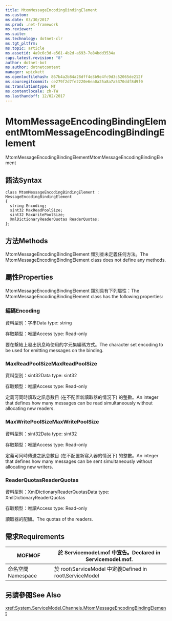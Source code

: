 ```yaml
---
title: MtomMessageEncodingBindingElement
ms.custom: 
ms.date: 03/30/2017
ms.prod: .net-framework
ms.reviewer: 
ms.suite: 
ms.technology: dotnet-clr
ms.tgt_pltfrm: 
ms.topic: article
ms.assetid: 4a9c6c3d-e561-4b2d-a693-7e84bdd3534a
caps.latest.revision: "8"
author: dotnet-bot
ms.author: dotnetcontent
manager: wpickett
ms.openlocfilehash: 867b4a2b84a28dff4e3b9e4fc9d3c52065de212f
ms.sourcegitcommit: ce279f2d7fe2220e6ea0a25a8a7a5370ddf8d9f0
ms.translationtype: MT
ms.contentlocale: zh-TW
ms.lasthandoff: 12/02/2017
---
```

# <a name="mtommessageencodingbindingelement"></a><span data-ttu-id="f5e21-102">MtomMessageEncodingBindingElement</span><span class="sxs-lookup"><span data-stu-id="f5e21-102">MtomMessageEncodingBindingElement</span></span>
<span data-ttu-id="f5e21-103">MtomMessageEncodingBindingElement</span><span class="sxs-lookup"><span data-stu-id="f5e21-103">MtomMessageEncodingBindingElement</span></span>  
  
## <a name="syntax"></a><span data-ttu-id="f5e21-104">語法</span><span class="sxs-lookup"><span data-stu-id="f5e21-104">Syntax</span></span>  
  
```  
class MtomMessageEncodingBindingElement : MessageEncodingBindingElement  
{  
  string Encoding;  
  sint32 MaxReadPoolSize;  
  sint32 MaxWritePoolSize;  
  XmlDictionaryReaderQuotas ReaderQuotas;  
};  
```  
  
## <a name="methods"></a><span data-ttu-id="f5e21-105">方法</span><span class="sxs-lookup"><span data-stu-id="f5e21-105">Methods</span></span>  
 <span data-ttu-id="f5e21-106">MtomMessageEncodingBindingElement 類別並未定義任何方法。</span><span class="sxs-lookup"><span data-stu-id="f5e21-106">The MtomMessageEncodingBindingElement class does not define any methods.</span></span>  
  
## <a name="properties"></a><span data-ttu-id="f5e21-107">屬性</span><span class="sxs-lookup"><span data-stu-id="f5e21-107">Properties</span></span>  
 <span data-ttu-id="f5e21-108">MtomMessageEncodingBindingElement 類別具有下列屬性：</span><span class="sxs-lookup"><span data-stu-id="f5e21-108">The MtomMessageEncodingBindingElement class has the following properties:</span></span>  
  
### <a name="encoding"></a><span data-ttu-id="f5e21-109">編碼</span><span class="sxs-lookup"><span data-stu-id="f5e21-109">Encoding</span></span>  
 <span data-ttu-id="f5e21-110">資料型別：字串</span><span class="sxs-lookup"><span data-stu-id="f5e21-110">Data type: string</span></span>  
  
 <span data-ttu-id="f5e21-111">存取類型：唯讀</span><span class="sxs-lookup"><span data-stu-id="f5e21-111">Access type: Read-only</span></span>  
  
 <span data-ttu-id="f5e21-112">要在繫結上發出訊息時使用的字元集編碼方式。</span><span class="sxs-lookup"><span data-stu-id="f5e21-112">The character set encoding to be used for emitting messages on the binding.</span></span>  
  
### <a name="maxreadpoolsize"></a><span data-ttu-id="f5e21-113">MaxReadPoolSize</span><span class="sxs-lookup"><span data-stu-id="f5e21-113">MaxReadPoolSize</span></span>  
 <span data-ttu-id="f5e21-114">資料型別：sint32</span><span class="sxs-lookup"><span data-stu-id="f5e21-114">Data type: sint32</span></span>  
  
 <span data-ttu-id="f5e21-115">存取類型：唯讀</span><span class="sxs-lookup"><span data-stu-id="f5e21-115">Access type: Read-only</span></span>  
  
 <span data-ttu-id="f5e21-116">定義可同時讀取之訊息數目 (在不配置新讀取器的情況下) 的整數。</span><span class="sxs-lookup"><span data-stu-id="f5e21-116">An integer that defines how many messages can be read simultaneously without allocating new readers.</span></span>  
  
### <a name="maxwritepoolsize"></a><span data-ttu-id="f5e21-117">MaxWritePoolSize</span><span class="sxs-lookup"><span data-stu-id="f5e21-117">MaxWritePoolSize</span></span>  
 <span data-ttu-id="f5e21-118">資料型別：sint32</span><span class="sxs-lookup"><span data-stu-id="f5e21-118">Data type: sint32</span></span>  
  
 <span data-ttu-id="f5e21-119">存取類型：唯讀</span><span class="sxs-lookup"><span data-stu-id="f5e21-119">Access type: Read-only</span></span>  
  
 <span data-ttu-id="f5e21-120">定義可同時傳送之訊息數目 (在不配置新寫入器的情況下) 的整數。</span><span class="sxs-lookup"><span data-stu-id="f5e21-120">An integer that defines how many messages can be sent simultaneously without allocating new writers.</span></span>  
  
### <a name="readerquotas"></a><span data-ttu-id="f5e21-121">ReaderQuotas</span><span class="sxs-lookup"><span data-stu-id="f5e21-121">ReaderQuotas</span></span>  
 <span data-ttu-id="f5e21-122">資料型別：XmlDictionaryReaderQuotas</span><span class="sxs-lookup"><span data-stu-id="f5e21-122">Data type: XmlDictionaryReaderQuotas</span></span>  
  
 <span data-ttu-id="f5e21-123">存取類型：唯讀</span><span class="sxs-lookup"><span data-stu-id="f5e21-123">Access type: Read-only</span></span>  
  
 <span data-ttu-id="f5e21-124">讀取器的配額。</span><span class="sxs-lookup"><span data-stu-id="f5e21-124">The quotas of the readers.</span></span>  
  
## <a name="requirements"></a><span data-ttu-id="f5e21-125">需求</span><span class="sxs-lookup"><span data-stu-id="f5e21-125">Requirements</span></span>  
  
|<span data-ttu-id="f5e21-126">MOF</span><span class="sxs-lookup"><span data-stu-id="f5e21-126">MOF</span></span>|<span data-ttu-id="f5e21-127">於 Servicemodel.mof 中宣告。</span><span class="sxs-lookup"><span data-stu-id="f5e21-127">Declared in Servicemodel.mof.</span></span>|  
|---------|-----------------------------------|  
|<span data-ttu-id="f5e21-128">命名空間</span><span class="sxs-lookup"><span data-stu-id="f5e21-128">Namespace</span></span>|<span data-ttu-id="f5e21-129">於 root\ServiceModel 中定義</span><span class="sxs-lookup"><span data-stu-id="f5e21-129">Defined in root\ServiceModel</span></span>|  
  
## <a name="see-also"></a><span data-ttu-id="f5e21-130">另請參閱</span><span class="sxs-lookup"><span data-stu-id="f5e21-130">See Also</span></span>  
 <xref:System.ServiceModel.Channels.MtomMessageEncodingBindingElement>
